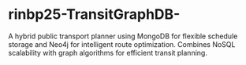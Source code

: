 # rinbp25-TransitGraphDB-
A hybrid public transport planner using MongoDB for flexible schedule storage and Neo4j for intelligent route optimization. Combines NoSQL scalability with graph algorithms for efficient transit planning.
